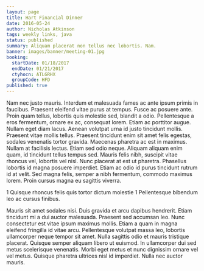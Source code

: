 ```yaml
---
layout: page
title: Hart Financial Dinner
date: 2016-05-24
author: Nicholas Atkinson
tags: weekly links, java
status: published
summary: Aliquam placerat non tellus nec lobortis. Nam.
banner: images/banner/meeting-01.jpg
booking:
  startDate: 01/18/2017
  endDate: 01/21/2017
  ctyhocn: ATLGRHX
  groupCode: HFD
published: true
---
```

Nam nec justo mauris. Interdum et malesuada fames ac ante ipsum primis in faucibus. Praesent eleifend vitae purus at tempus. Fusce ac posuere ante. Proin quam tellus, lobortis quis molestie sed, blandit a odio. Pellentesque a eros fermentum, ornare ex ac, consequat lorem. Etiam ac porttitor augue. Nullam eget diam lacus. Aenean volutpat urna id justo tincidunt mollis. Praesent vitae mollis tellus.
Praesent tincidunt enim sit amet felis egestas, sodales venenatis tortor gravida. Maecenas pharetra ac est in maximus. Nullam at facilisis lectus. Etiam sed odio neque. Aliquam aliquam enim quam, id tincidunt tellus tempus sed. Mauris felis nibh, suscipit vitae rhoncus vel, lobortis vel nisl. Nunc placerat at est ut pharetra. Phasellus lobortis id magna posuere imperdiet. Etiam ac odio id purus tincidunt rutrum id at velit. Sed magna felis, semper a nibh fermentum, commodo maximus lorem. Proin cursus magna eu sagittis viverra.

1 Quisque rhoncus felis quis tortor dictum molestie
1 Pellentesque bibendum leo ac cursus finibus.

Mauris sit amet sodales nisi. Duis gravida et arcu dapibus hendrerit. Etiam tincidunt mi a dui auctor malesuada. Praesent sed accumsan leo. Nunc consectetur est vitae ipsum maximus mollis. Etiam a quam in magna eleifend fringilla id vitae arcu. Pellentesque volutpat massa leo, lobortis ullamcorper neque tempor sit amet. Nulla sagittis odio et mauris tristique placerat. Quisque semper aliquam libero ut euismod. In ullamcorper dui sed metus scelerisque venenatis. Morbi eget metus et nunc dignissim ornare vel vel metus. Quisque pharetra ultrices nisl id imperdiet. Nulla nec auctor mauris.

